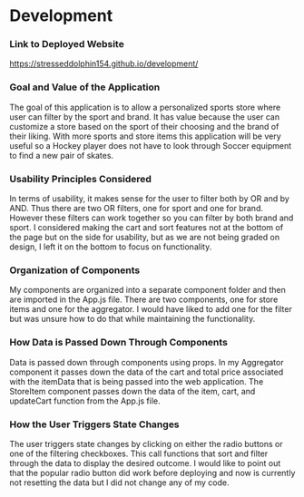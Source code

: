 # Development

### Link to Deployed Website
https://stresseddolphin154.github.io/development/

### Goal and Value of the Application
The goal of this application is to allow a personalized sports store where user
can filter by the sport and brand. It has value because the user can customize a store based on the sport of their choosing and the brand of their liking. With more sports and store items this application will be very useful so a Hockey player does not have to look through Soccer equipment to find a new pair of skates. 
 
### Usability Principles Considered
In terms of usability, it makes sense for the user to filter both by OR and by AND.
Thus there are two OR filters, one for sport and one for brand. However these filters
can work together so you can filter by both brand and sport. I considered making the cart and sort features not at the bottom of the page but on the side for usability, but as we are not being graded on design, I left it on the bottom to focus on functionality. 
 
### Organization of Components
My components are organized into a separate component folder and then are imported in the App.js file. There are two components, one for store items and one for the aggregator. I would have liked to add one for the filter but was unsure how to do that while maintaining the functionality.
 
### How Data is Passed Down Through Components
Data is passed down through components using props. In my Aggregator component it passes down the data of the cart and total price associated with the itemData that is being passed into the web application. The StoreItem component passes down the data of the item, cart, and updateCart function from the App.js file. 
 
### How the User Triggers State Changes
 
The user triggers state changes by clicking on either the radio buttons or one of the filtering checkboxes. This call functions that sort and filter through the data to display the desired outcome. I would like to point out that the popular radio button did work before deploying and now is currently not resetting the data but I did not change any of my code.



